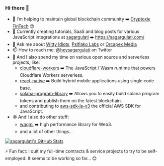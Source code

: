 ### Hi there 👋

- 🔭 I’m helping to maintain global blockchain community ➡️ [Cryptoxie FinTech](https://www.cryptoxie.com) 😉
- 🌱 Currently creating tutorials, SaaS and blog posts for various JavaScript integrations at [sagargulati](https://www.sagargulati.com) ➡️ https://sagargulati.com/
- 💬 Ask me about [Witty Idiots](https://www.wittyidiots.com), [Psifiako Labs](https://www.psifiakolabs.com) or [Orcapex Media](https://www.orcapex.com)
- 📫 How to reach me: [@heysagargulati](https://twitter.com/heysagargulati) on Twitter
- 👯 And I also spend my time on various open source and serverless projects, like:
  - [cloudflare-workers](https://github.com/cloudflare/workerd) ➡️ The JavaScript / Wasm runtime that powers Cloudflare Workers serverless.
  - [react-native](https://github.com/facebook/react-native) ➡️ Build hybrid mobile applications using single code base.
  - [solana-program-library](https://github.com/solana-labs/solana-program-library) ➡️ Allows you to easily build solana program tokens and publish them on the fatest blockchain.
  - and contributing to [aws-sdk-js-v3](https://github.com/aws/aws-sdk-js-v3) the official AWS SDK for JavaScript.
- 🕸️ And I also do other stuff:
  - [wagmi](https://github.com/wagmi-dev/wagmi) ➡️ high performance library for Web3.
  - and a lot of other things...

[![sagargulati's GitHub Stats](https://github-readme-stats.vercel.app/api?username=sagargulati&count_private=true&show_icons=true&theme=tokyonight)](https://github.com/sagargulati)

⚡ Fun fact: I quit my full-time contracts & service projects to try to be self-employed. It seems to be working so far... 😊

